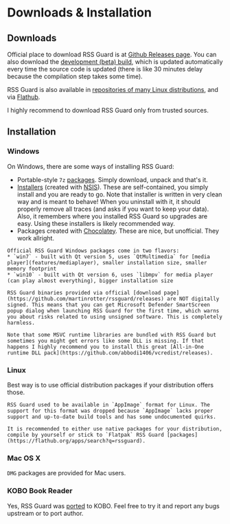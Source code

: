 Downloads & Installation
========================

## Downloads
Official place to download RSS Guard is at [Github Releases page](https://github.com/martinrotter/rssguard/releases). You can also download the [development (beta) build](https://github.com/martinrotter/rssguard/releases/tag/devbuild), which is updated automatically every time the source code is updated (there is like 30 minutes delay because the compilation step takes some time).

RSS Guard is also available in [repositories of many Linux distributions](https://repology.org/project/rssguard/versions), and via [Flathub](https://flathub.org/apps/search?q=rssguard).

I highly recommend to download RSS Guard only from trusted sources.

## Installation
### Windows
On Windows, there are some ways of installing RSS Guard:
* Portable-style `7z` [packages](https://github.com/martinrotter/rssguard/releases). Simply download, unpack and that's it.
* [Installers](https://github.com/martinrotter/rssguard/releases) (created with [NSIS](https://nsis.sourceforge.io/Main_Page)). These are self-contained, you simply install and you are ready to go. Note that installer is written in very clean way and is meant to behave! When you uninstall with it, it should properly remove all traces (and asks if you want to keep your data). Also, it remembers where you installed RSS Guard so upgrades are easy. Using these installers is likely recommended way.
* Packages created with [Chocolatey](https://community.chocolatey.org/packages/rssguard). These are nice, but unofficial. They work allright.

```{note}
Official RSS Guard Windows packages come in two flavors:
* `win7` - built with Qt version 5, uses `QtMultimedia` for [media player](features/mediaplayer), smaller installation size, smaller memory footprint
* `win10` - built with Qt version 6, uses `libmpv` for media player (can play almost everything), bigger installation size
```

```{warning}
RSS Guard binaries provided via official [download page](https://github.com/martinrotter/rssguard/releases) are NOT digitally signed. This means that you can get Microsoft Defender SmartScreen popup dialog when launching RSS Guard for the first time, which warns you about risks related to using unsigned software. This is completely harmless.
```

```{attention}
Note that some MSVC runtime libraries are bundled with RSS Guard but sometimes you might get errors like some DLL is missing. If that happens I highly recommend you to install this great [All-in-One runtime DLL pack](https://github.com/abbodi1406/vcredist/releases).
```

### Linux
Best way is to use official distribution packages if your distribution offers those.

```{attention}
RSS Guard used to be available in `AppImage` format for Linux. The support for this format was dropped because `AppImage` lacks proper support and up-to-date build tools and has some undocumented quirks.

It is recommended to either use native packages for your distribution, compile by yourself or stick to `Flatpak` RSS Guard [packages](https://flathub.org/apps/search?q=rssguard).
```

### Mac OS X
`DMG` packages are provided for Mac users.

### KOBO Book Reader
Yes, RSS Guard was [ported](https://github.com/Szybet/rssguard-inkbox) to KOBO. Feel free to try it and report any bugs upstream or to port author.